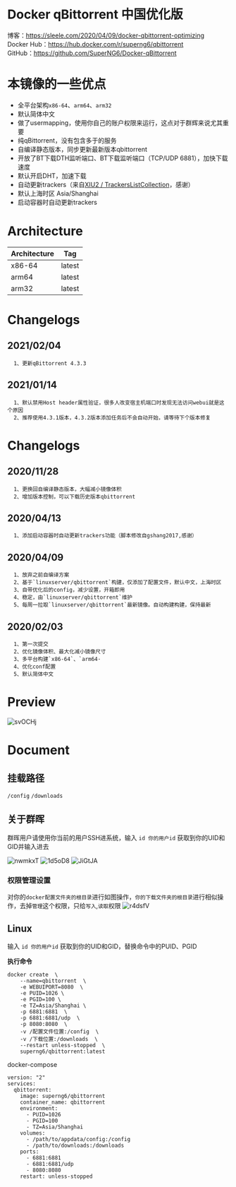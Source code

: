 # Docker qBittorrent 中国优化版
博客：https://sleele.com/2020/04/09/docker-qbittorrent-optimizing  
Docker Hub：https://hub.docker.com/r/superng6/qbittorrent  
GitHub：https://github.com/SuperNG6/Docker-qBittorrent  


# 本镜像的一些优点
- 全平台架构`x86-64`、`arm64`、`arm32`
- 默认简体中文
- 做了usermapping，使用你自己的账户权限来运行，这点对于群辉来说尤其重要
- 纯qBittorrent，没有包含多于的服务
- 自编译静态版本，同步更新最新版本qbittorrent
- 开放了BT下载DTH监听端口、BT下载监听端口（TCP/UDP 6881），加快下载速度
- 默认开启DHT，加速下载
- 自动更新trackers（来自[XIU2 / TrackersListCollection](https://github.com/XIU2/TrackersListCollection)，感谢）
- 默认上海时区 Asia/Shanghai
- 启动容器时自动更新trackers

# Architecture

| Architecture | Tag            |
| ------------ | -------------- |
| x86-64       | latest   |
| arm64        | latest |
| arm32        | latest |



# Changelogs
## 2021/02/04

      1、更新qBittorrent 4.3.3

## 2021/01/14

      1、默认禁用Host header属性验证，很多人改变宿主机端口时发现无法访问webui就是这个原因
      2、推荐使用4.3.1版本，4.3.2版本添加任务后不会自动开始，请等待下个版本修复

# Changelogs
## 2020/11/28

      1、更换回自编译静态版本，大幅减小镜像体积
      2、增加版本控制，可以下载历史版本qbittorrent

## 2020/04/13

      1、添加启动容器时自动更新trackers功能（脚本修改自gshang2017,感谢）

## 2020/04/09

      1、放弃之前自编译方案
      2、基于`linuxserver/qbittorrent`构建，仅添加了配置文件，默认中文，上海时区
      3、自带优化后的config，减少设置，开箱即用
      4、稳定，由`linuxserver/qbittorrent`维护
      5、每周一拉取`linuxserver/qbittorrent`最新镜像。自动构建构建，保持最新
      
## 2020/02/03

      1、第一次提交
      2、优化镜像体积、最大化减小镜像尺寸
      3、多平台构建`x86-64`、`arm64·
      4、优化conf配置
      5、默认简体中文
      
# Preview
![svOCHj](https://cdn.jsdelivr.net/gh/SuperNG6/pic@master/uPic/svOCHj.png)

# Document

## 挂载路径
``/config`` ``/downloads``

## 关于群晖

群晖用户请使用你当前的用户SSH进系统，输入 ``id 你的用户id`` 获取到你的UID和GID并输入进去

![nwmkxT](https://cdn.jsdelivr.net/gh/SuperNG6/pic@master/uPic/nwmkxT.jpg)
![1d5oD8](https://cdn.jsdelivr.net/gh/SuperNG6/pic@master/uPic/1d5oD8.jpg)
![JiGtJA](https://cdn.jsdelivr.net/gh/SuperNG6/pic@master/uPic/JiGtJA.jpg)

### 权限管理设置
对你的``docker配置文件夹的根目录``进行如图操作，``你的下载文件夹的根目录``进行相似操作，去掉``管理``这个权限，只给``写入``,``读取``权限
![r4dsfV](https://cdn.jsdelivr.net/gh/SuperNG6/pic@master/uPic/r4dsfV.jpg)


## Linux

输入 ``id 你的用户id`` 获取到你的UID和GID，替换命令中的PUID、PGID

__执行命令__
````
docker create  \
    --name=qbittorrent  \
    -e WEBUIPORT=8080  \
    -e PUID=1026 \
    -e PGID=100 \
    -e TZ=Asia/Shanghai \
    -p 6881:6881  \
    -p 6881:6881/udp  \
    -p 8080:8080  \
    -v /配置文件位置:/config  \
    -v /下载位置:/downloads  \
    --restart unless-stopped  \
    superng6/qbittorrent:latest
````
docker-compose  
````
version: "2"
services:
  qbittorrent:
    image: superng6/qbittorrent
    container_name: qbittorrent
    environment:
      - PUID=1026
      - PGID=100
      - TZ=Asia/Shanghai
    volumes:
      - /path/to/appdata/config:/config
      - /path/to/downloads:/downloads
    ports:
      - 6881:6881
      - 6881:6881/udp
      - 8080:8080
    restart: unless-stopped
````
